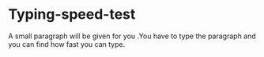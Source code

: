 # Typing-speed-test
A small paragraph will be given for you .You have to type the paragraph and you can find how fast you can type.
